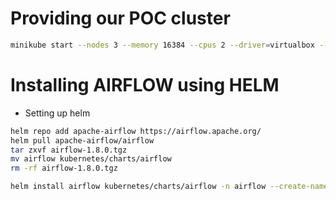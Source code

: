 # Providing our POC cluster 

```sh
minikube start --nodes 3 --memory 16384 --cpus 2 --driver=virtualbox --disk-size 200GB
```

# Installing AIRFLOW using HELM
- Setting up helm
```sh
helm repo add apache-airflow https://airflow.apache.org/
helm pull apache-airflow/airflow
tar zxvf airflow-1.8.0.tgz
mv airflow kubernetes/charts/airflow
rm -rf airflow-1.8.0.tgz
```

```sh
helm install airflow kubernetes/charts/airflow -n airflow --create-namespace --debug
```

